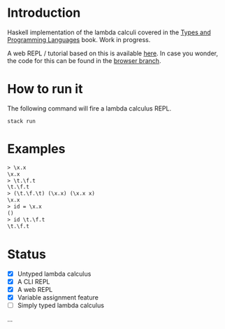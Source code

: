 # Introduction

Haskell implementation of the lambda calculi covered in the [Types and Programming Languages](https://www.cis.upenn.edu/~bcpierce/tapl/) book. Work in progress. 

A web REPL / tutorial based on this is available [here](https://vincent-prz.github.io/lambda-calculus-repl/). In case you wonder, the code for this can be found in the [browser branch](https://github.com/vincent-prz/tapl/tree/browser).

# How to run it

The following command will fire a lambda calculus REPL.

```
stack run
```

# Examples

```ml
> \x.x
\x.x
> \t.\f.t
\t.\f.t
> (\t.\f.\t) (\x.x) (\x.x x)
\x.x
> id = \x.x
()
> id \t.\f.t
\t.\f.t
```

# Status

 - [x] Untyped lambda calculus
 - [X] A CLI REPL
 - [X] A web REPL
 - [X] Variable assignment feature
 - [ ] Simply typed lambda calculus
 
 ...
